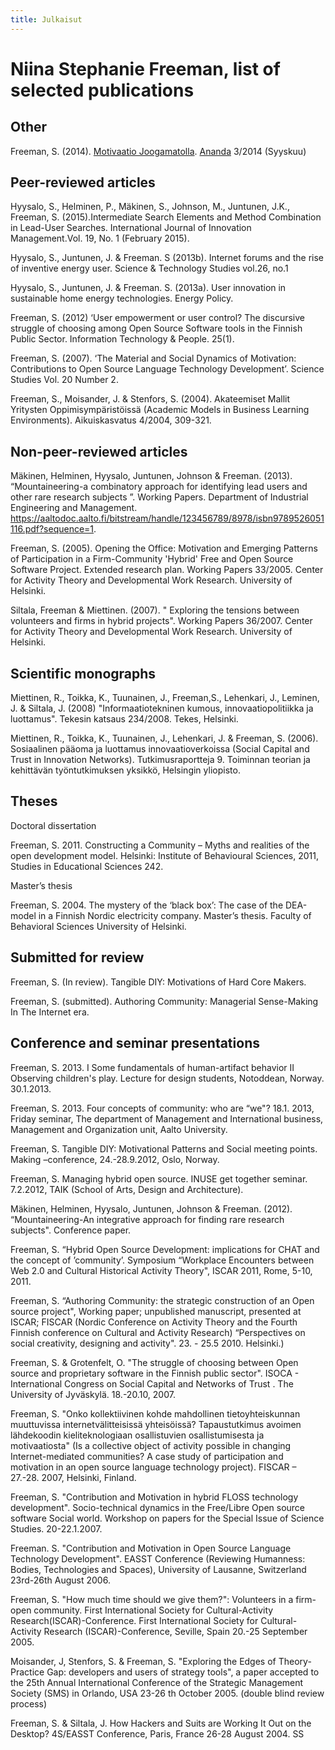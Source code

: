 ```yaml
---
title: Julkaisut
---
```


# Niina Stephanie Freeman, list of selected publications

## Other

Freeman, S. (2014). [Motivaatio Joogamatolla](/ananda.html). [Ananda](http://www.anandalehti.fi) 3/2014 (Syyskuu)

## Peer-reviewed articles 


Hyysalo, S., Helminen, P., Mäkinen, S., Johnson, M., Juntunen, J.K., Freeman, S. (2015).Intermediate Search Elements and Method Combination in Lead-User Searches. International Journal of Innovation Management.Vol. 19, No. 1 (February 2015).

Hyysalo, S., Juntunen, J. & Freeman. S (2013b). Internet forums and the rise of inventive energy user. 
Science & Technology Studies vol.26, no.1 

Hyysalo, S., Juntunen, J. & Freeman. S. (2013a). User innovation in
sustainable home energy technologies. Energy Policy. 

Freeman, S. (2012) ‘User empowerment or user control? The discursive
struggle of choosing among Open Source Software tools in the Finnish
Public Sector. Information Technology & People. 25(1).  

Freeman, S. (2007). ‘The Material and Social Dynamics of Motivation:
Contributions to Open Source Language Technology Development’. Science
Studies Vol. 20 Number 2. 

Freeman, S., Moisander, J. & Stenfors, S. (2004). Akateemiset Mallit
Yritysten Oppimisympäristöissä (Academic Models in Business Learning
Environments). Aikuiskasvatus 4/2004, 309-321.  

## Non-peer-reviewed articles 
Mäkinen, Helminen, Hyysalo, Juntunen, Johnson & Freeman. (2013). “Mountaineering-a combinatory approach for identifying lead users and other rare research subjects ”. Working Papers. Department of Industrial Engineering and Management. https://aaltodoc.aalto.fi/bitstream/handle/123456789/8978/isbn9789526051116.pdf?sequence=1. 

Freeman, S. (2005). Opening the Office: Motivation and Emerging
Patterns of Participation in a Firm-Community 'Hybrid' Free and Open
Source Software Project. Extended research plan. Working Papers
33/2005. Center for Activity Theory and Developmental Work
Research. University of Helsinki.  

Siltala, Freeman & Miettinen. (2007). " Exploring the tensions between
volunteers and firms in hybrid projects". Working Papers
36/2007. Center for Activity Theory and Developmental Work
Research. University of Helsinki.  

## Scientific monographs

Miettinen, R., Toikka, K.,  Tuunainen, J., Freeman,S., Lehenkari, J., Leminen, J. &  Siltala, J.
(2008) "Informaatiotekninen kumous, innovaatiopolitiikka ja
luottamus". Tekesin katsaus 234/2008. Tekes, Helsinki. 

Miettinen, R., Toikka, K., Tuunainen, J., Lehenkari, J. & Freeman,
S. (2006). Sosiaalinen pääoma ja luottamus innovaatioverkoissa (Social
Capital and Trust in Innovation Networks). Tutkimusraportteja
9. Toiminnan teorian ja kehittävän työntutkimuksen yksikkö, Helsingin
yliopisto.  

## Theses

Doctoral dissertation

Freeman, S. 2011. Constructing a Community – Myths and realities of
the open development model. Helsinki: Institute of Behavioural
Sciences, 2011, Studies in Educational Sciences 242.  

Master’s thesis

Freeman, S. 2004. The mystery of the ‘black box’: The case of the
DEA-model in a Finnish Nordic electricity company.  Master’s
thesis. Faculty of Behavioral Sciences University of Helsinki.  

## Submitted for review

Freeman, S. (In review). Tangible DIY: Motivations of Hard Core Makers. 

Freeman, S. (submitted). Authoring Community: Managerial Sense-Making
In The Internet era. 


## Conference and seminar presentations

Freeman, S. 2013. I Some fundamentals of human-artifact behavior II
Observing children's play. Lecture for design students, Notoddean,
Norway. 30.1.2013. 

Freeman, S. 2013. Four concepts of community: who are “we"?
18.1. 2013, Friday seminar, The department of Management  and
International business, Management and Organization  unit, Aalto
University. 

Freeman, S. Tangible DIY: Motivational Patterns and Social meeting
points. Making –conference, 24.-28.9.2012, Oslo, Norway.  

Freeman, S. Managing hybrid open source. INUSE get together
seminar. 7.2.2012, TAIK (School of Arts, Design and Architecture). 

Mäkinen, Helminen, Hyysalo, Juntunen, Johnson & Freeman. (2012). “Mountaineering-An integrative approach for finding rare
research subjects". Conference paper.

Freeman, S. “Hybrid Open Source Development: implications for CHAT and
the concept of ’community’.  Symposium “Workplace Encounters between
Web 2.0 and Cultural Historical Activity Theory", ISCAR 2011, Rome,
5-10, 2011.

Freeman, S.  “Authoring Community: the strategic construction of an
Open source project", Working paper; unpublished manuscript, presented
at ISCAR; FISCAR (Nordic Conference on Activity Theory and the Fourth
Finnish conference on Cultural and Activity Research) “Perspectives on
social creativity, designing and activity". 23. - 25.5
2010. Helsinki.)

Freeman, S. & Grotenfelt, O. "The struggle of choosing between Open
source and proprietary software in the Finnish public sector". ISOCA -
International Congress on Social Capital and Networks of Trust . The
University of Jyväskylä. 18.-20.10, 2007. 

Freeman, S. "Onko kollektiivinen kohde mahdollinen tietoyhteiskunnan
muuttuvissa internetvälitteisissä yhteisöissä? Tapaustutkimus avoimen
lähdekoodin kieliteknologiaan osallistuvien osallistumisesta ja
motivaatiosta" (Is a collective object of activity possible in
changing Internet-mediated communities? A case study of participation
and motivation in an open source language technology project). FISCAR
– 27.-28. 2007, Helsinki, Finland. 

Freeman, S. "Contribution and Motivation in hybrid FLOSS technology
development". Socio-technical dynamics in the Free/Libre Open source
software Social world. Workshop on papers for the Special Issue of
Science Studies. 20-22.1.2007. 

Freeman. S. "Contribution and Motivation in Open Source Language
Technology Development". EASST Conference (Reviewing Humanness:
Bodies, Technologies and Spaces), University of Lausanne, Switzerland
23rd-26th August 2006. 
 
Freeman, S. "How much time should we give them?": Volunteers in a
firm-open community. First International Society for Cultural-Activity
Research(ISCAR)-Conference. First International Society for
Cultural-Activity Research (ISCAR)-Conference, Seville, Spain 20.-25
September 2005.

Moisander, J, Stenfors, S. & Freeman, S. "Exploring the Edges of
Theory-Practice Gap: developers and users of strategy tools", a paper
accepted to the 25th Annual International Conference of the Strategic
Management Society (SMS) in Orlando, USA 23-26 th October
2005. (double blind review process) 

Freeman, S. & Siltala, J. How Hackers and Suits are Working It Out on
the Desktop? 4S/EASST Conference, Paris, France 26-28 August 2004. SS 
